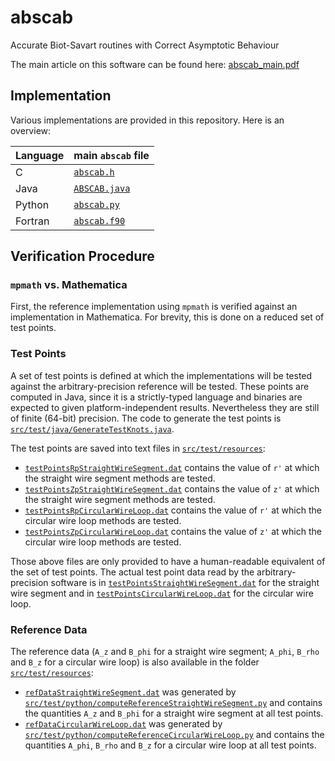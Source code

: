 # abscab
Accurate Biot-Savart routines with Correct Asymptotic Behaviour

The main article on this software can be found here: [abscab_main.pdf](https://github.com/jonathanschilling/abscab/blob/master/article/abscab_main.pdf)

## Implementation

Various implementations are provided in this repository.
Here is an overview:

| Language |            main `abscab` file               |
| -------- | ------------------------------------------- |
| C        | [`abscab.h`](src/main/c/abscab.h)           |
| Java     | [`ABSCAB.java`](src/main/java/abscab.java)  |
| Python   | [`abscab.py`](abscab/abscab.py)             |
| Fortran  | [`abscab.f90`](src/main/fortran/abscab.f90) |

## Verification Procedure

### `mpmath` vs. Mathematica

First, the reference implementation using `mpmath` is verified against
an implementation in Mathematica.
For brevity, this is done on a reduced set of test points.

### Test Points
A set of test points is defined at which the implementations
will be tested against the arbitrary-precision reference will be tested.
These points are computed in Java, since it is a strictly-typed language
and binaries are expected to given platform-independent results.
Nevertheless they are still of finite (64-bit) precision.
The code to generate the test points is [`src/test/java/GenerateTestKnots.java`](https://github.com/jonathanschilling/abscab/blob/master/src/test/java/de/labathome/GenerateTestKnots.java).

The test points are saved into text files in [`src/test/resources`](https://github.com/jonathanschilling/abscab/blob/master/src/test/resources):
* [`testPointsRpStraightWireSegment.dat`](https://github.com/jonathanschilling/abscab/blob/master/src/test/resources/testPointsRpStraightWireSegment.dat) contains the value of `r'` at which
  the straight wire segment methods are tested.
* [`testPointsZpStraightWireSegment.dat`](https://github.com/jonathanschilling/abscab/blob/master/src/test/resources/testPointsZpStraightWireSegment.dat) contains the value of `z'` at which
  the straight wire segment methods are tested.
* [`testPointsRpCircularWireLoop.dat`](https://github.com/jonathanschilling/abscab/blob/master/src/test/resources/testPointsRpCircularWireLoop.dat) contains the value of `r'` at which
  the circular wire loop methods are tested.
* [`testPointsZpCircularWireLoop.dat`](https://github.com/jonathanschilling/abscab/blob/master/src/test/resources/testPointsZpCircularWireLoop.dat) contains the value of `z'` at which
  the circular wire loop methods are tested.

Those above files are only provided to have a human-readable equivalent
of the set of test points.
The actual test point data read by the arbitrary-precision software
is in [`testPointsStraightWireSegment.dat`](https://github.com/jonathanschilling/abscab/blob/master/src/test/resources/testPointsStraightWireSegment.dat) for the straight wire segment
and in [`testPointsCircularWireLoop.dat`](https://github.com/jonathanschilling/abscab/blob/master/src/test/resources/testPointsCircularWireLoop.dat) for the circular wire loop.

### Reference Data
The reference data (`A_z` and `B_phi` for a straight wire segment;
`A_phi`, `B_rho` and `B_z` for a circular wire loop) is also available in the folder
[`src/test/resources`](https://github.com/jonathanschilling/abscab/blob/master/src/test/resources):
* [`refDataStraightWireSegment.dat`](https://github.com/jonathanschilling/abscab/blob/master/src/test/resources/refDataStraightWireSegment.dat) was generated by [`src/test/python/computeReferenceStraightWireSegment.py`](https://github.com/jonathanschilling/abscab/blob/master/src/test/python/computeReferenceStraightWireSegment.py) and contains the quantities `A_z` and `B_phi`
  for a straight wire segment at all test points.
* [`refDataCircularWireLoop.dat`](https://github.com/jonathanschilling/abscab/blob/master/src/test/resources/refDataCircularWireLoop.dat) was generated by [`src/test/python/computeReferenceCircularWireLoop.py`](https://github.com/jonathanschilling/abscab/blob/master/src/test/python/computeReferenceCircularWireLoop.py) and contains the quantities `A_phi`, `B_rho` and `B_z`
  for a circular wire loop at all test points.

